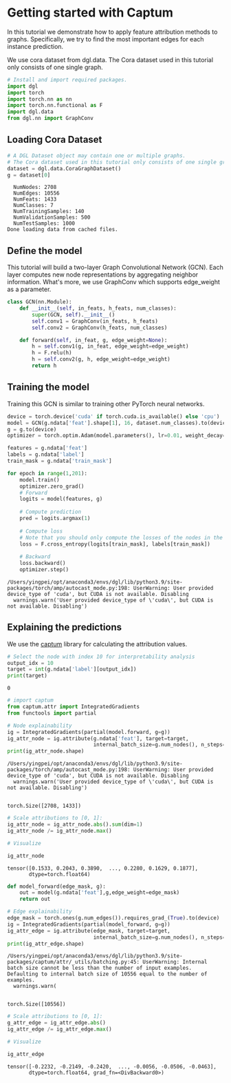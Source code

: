 # Getting started with Captum 

In this tutorial we demonstrate how to apply feature attribution methods to graphs. Specifically, we try to find the most important edges for each instance prediction.

We use cora dataset from dgl.data. The Cora dataset used in this tutorial only consists of one single graph.


```python
# Install and import required packages.
import dgl
import torch
import torch.nn as nn
import torch.nn.functional as F
import dgl.data
from dgl.nn import GraphConv
```

## Loading Cora Dataset


```python
# A DGL Dataset object may contain one or multiple graphs.
# The Cora dataset used in this tutorial only consists of one single graph.
dataset = dgl.data.CoraGraphDataset()
g = dataset[0]
```

      NumNodes: 2708
      NumEdges: 10556
      NumFeats: 1433
      NumClasses: 7
      NumTrainingSamples: 140
      NumValidationSamples: 500
      NumTestSamples: 1000
    Done loading data from cached files.


## Define the model
This tutorial will build a two-layer Graph Convolutional Network (GCN). Each layer computes new node representations by aggregating neighbor information. What's more, we use GraphConv which supports edge_weight as a parameter.


```python
class GCN(nn.Module):
    def __init__(self, in_feats, h_feats, num_classes):
        super(GCN, self).__init__()
        self.conv1 = GraphConv(in_feats, h_feats)
        self.conv2 = GraphConv(h_feats, num_classes)

    def forward(self, in_feat, g, edge_weight=None):
        h = self.conv1(g, in_feat, edge_weight=edge_weight)
        h = F.relu(h)
        h = self.conv2(g, h, edge_weight=edge_weight)
        return h
```

## Training the model
Training this GCN is similar to training other PyTorch neural networks.


```python
device = torch.device('cuda' if torch.cuda.is_available() else 'cpu')
model = GCN(g.ndata['feat'].shape[1], 16, dataset.num_classes).to(device)
g = g.to(device)
optimizer = torch.optim.Adam(model.parameters(), lr=0.01, weight_decay=5e-4)

features = g.ndata['feat']
labels = g.ndata['label']
train_mask = g.ndata['train_mask']

for epoch in range(1,201):
    model.train()
    optimizer.zero_grad()
    # Forward
    logits = model(features, g)
    
    # Compute prediction
    pred = logits.argmax(1)
    
    # Compute loss
    # Note that you should only compute the losses of the nodes in the training set.
    loss = F.cross_entropy(logits[train_mask], labels[train_mask])
    
    # Backward
    loss.backward()
    optimizer.step()
```

    /Users/yingpei/opt/anaconda3/envs/dgl/lib/python3.9/site-packages/torch/amp/autocast_mode.py:198: UserWarning: User provided device_type of 'cuda', but CUDA is not available. Disabling
      warnings.warn('User provided device_type of \'cuda\', but CUDA is not available. Disabling')


## Explaining the predictions
We use the [captum](https://captum.ai/) library for calculating the attribution values.


```python
# Select the node with index 10 for interpretability analysis
output_idx = 10
target = int(g.ndata['label'][output_idx])
print(target)
```

    0



```python
# import captum
from captum.attr import IntegratedGradients
from functools import partial

# Node explainability
ig = IntegratedGradients(partial(model.forward, g=g))
ig_attr_node = ig.attribute(g.ndata['feat'], target=target,
                            internal_batch_size=g.num_nodes(), n_steps=50)
print(ig_attr_node.shape)
```

    /Users/yingpei/opt/anaconda3/envs/dgl/lib/python3.9/site-packages/torch/amp/autocast_mode.py:198: UserWarning: User provided device_type of 'cuda', but CUDA is not available. Disabling
      warnings.warn('User provided device_type of \'cuda\', but CUDA is not available. Disabling')


    torch.Size([2708, 1433])



```python
# Scale attributions to [0, 1]:
ig_attr_node = ig_attr_node.abs().sum(dim=1)
ig_attr_node /= ig_attr_node.max()
```


```python
# Visualize
```


```python
ig_attr_node
```




    tensor([0.1533, 0.2043, 0.3890,  ..., 0.2280, 0.1629, 0.1877],
           dtype=torch.float64)




```python
def model_forward(edge_mask, g):
    out = model(g.ndata['feat'],g,edge_weight=edge_mask)
    return out

# Edge explainability
edge_mask = torch.ones(g.num_edges()).requires_grad_(True).to(device)
ig = IntegratedGradients(partial(model_forward, g=g))
ig_attr_edge = ig.attribute(edge_mask, target=target,
                            internal_batch_size=g.num_nodes(), n_steps=50)
print(ig_attr_edge.shape)
```

    /Users/yingpei/opt/anaconda3/envs/dgl/lib/python3.9/site-packages/captum/attr/_utils/batching.py:45: UserWarning: Internal batch size cannot be less than the number of input examples. Defaulting to internal batch size of 10556 equal to the number of examples.
      warnings.warn(


    torch.Size([10556])



```python
# Scale attributions to [0, 1]:
g_attr_edge = ig_attr_edge.abs()
ig_attr_edge /= ig_attr_edge.max()
```


```python
# Visualize
```


```python
ig_attr_edge
```




    tensor([-0.2232, -0.2149, -0.2420,  ..., -0.0056, -0.0506, -0.0463],
           dtype=torch.float64, grad_fn=<DivBackward0>)


